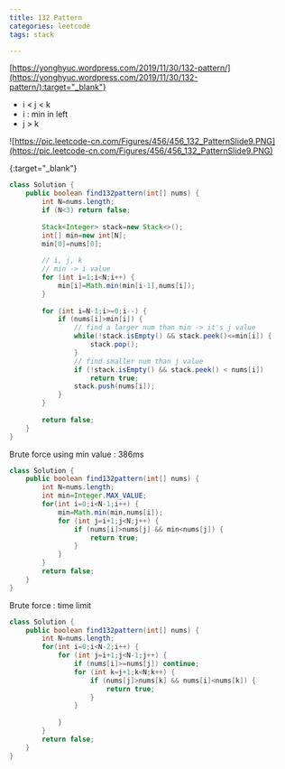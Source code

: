 ```yaml
---
title: 132 Pattern
categories: leetcode
tags: stack

---
```


[https://yonghyuc.wordpress.com/2019/11/30/132-pattern/](https://yonghyuc.wordpress.com/2019/11/30/132-pattern/):target="_blank"}
* i < j < k
* i : min in left
* j > k

![https://pic.leetcode-cn.com/Figures/456/456_132_PatternSlide9.PNG](https://pic.leetcode-cn.com/Figures/456/456_132_PatternSlide9.PNG)

[](){:target="_blank"}

```java
class Solution {
    public boolean find132pattern(int[] nums) {
        int N=nums.length;
        if (N<3) return false;
        
        Stack<Integer> stack=new Stack<>();
        int[] min=new int[N];
        min[0]=nums[0];
        
        // i, j, k
        // min -> i value
        for (int i=1;i<N;i++) {
            min[i]=Math.min(min[i-1],nums[i]);
        }
        
        for (int i=N-1;i>=0;i--) {
            if (nums[i]>min[i]) {
                // find a larger num than min -> it's j value
                while(!stack.isEmpty() && stack.peek()<=min[i]) {
                    stack.pop();
                }
                // find smaller num than j value
                if (!stack.isEmpty() && stack.peek() < nums[i])
                    return true;
                stack.push(nums[i]);
            }
        }
        
        return false;
    }
}
```
Brute force using min value : 386ms
```java
class Solution {
    public boolean find132pattern(int[] nums) {
        int N=nums.length;
        int min=Integer.MAX_VALUE;
        for(int i=0;i<N-1;i++) {
            min=Math.min(min,nums[i]);
            for (int j=i+1;j<N;j++) {
                if (nums[i]>nums[j] && min<nums[j]) {
                    return true;
                }
            }
        }
        return false;
    }
}
```

Brute force : time limit
```java
class Solution {
    public boolean find132pattern(int[] nums) {
        int N=nums.length;
        for(int i=0;i<N-2;i++) {
            for (int j=i+1;j<N-1;j++) {
                if (nums[i]>=nums[j]) continue;
                for (int k=j+1;k<N;k++) {
                    if (nums[j]>nums[k] && nums[i]<nums[k]) {
                        return true;
                    }
                }
                    
            }
        }
        return false;
    }
}
```
